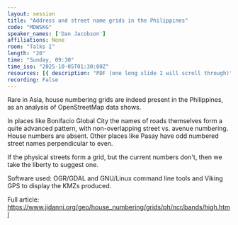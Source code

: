 ```yaml
---
layout: session
title: "Address and street name grids in the Philippines"
code: "MDWSKG"
speaker_names: ['Dan Jacobson']
affiliations: None
room: "Talks I"
length: "20"
time: "Sunday, 09:30"
time_iso: "2025-10-05T01:30:00Z"
resources: [{ description: "PDF (one long slide I will scroll through)", url: "https://pretalx.com/media/sotm2025/submissions/MDWSKG/resources/Address_and_stree_qePwjHM.PDF" },{ description: "HTML version", url: "https://www.jidanni.org/geo/house_numbering/grids/ph/ncr/bands/high.html" }]
recording: False
---
```


Rare in Asia, house numbering grids are indeed present in the Philippines, as an analysis of
OpenStreetMap data shows.

In places like Bonifacio Global City the names of roads themselves form a quite advanced pattern,
with non-overlapping street vs. avenue numbering. House numbers are absent. Other places like Pasay
have odd numbered street names perpendicular to even.

If the physical streets form a grid, but the current numbers don't, then we take the liberty to
suggest one.

Software used: OGR/GDAL and GNU/Linux command line tools and Viking GPS to display the KMZs
produced.

Full article: https://www.jidanni.org/geo/house_numbering/grids/ph/ncr/bands/high.html

